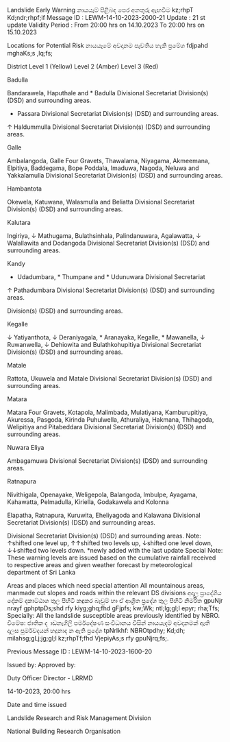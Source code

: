 Landslide Early Warning නායයෑම් පිළිබඳ පෙර අනතුරු ඇඟවීම kz;rhpT Kd;ndr;rhpf;if Message ID : LEWM-14-10-2023-2000-21 Update : 21 st update Validity Period : From 20:00 hrs on 14.10.2023 To 20:00 hrs on 15.10.2023

Locations for Potential Risk නායයෑමේ අවදානම පැවතිය හැකි ප්‍රමේශ fdjpahd mghaKs;s ,lq;fs;

District Level 1 (Yellow) Level 2 (Amber) Level 3 (Red)

Badulla

Bandarawela, Haputhale and * Badulla Divisional Secretariat Division(s) (DSD) and surrounding areas.

* Passara Divisional Secretariat Division(s) (DSD) and surrounding areas.

↑ Haldummulla Divisional Secretariat Division(s) (DSD) and surrounding areas.

Galle

Ambalangoda, Galle Four Gravets, Thawalama, Niyagama, Akmeemana, Elpitiya, Baddegama, Bope Poddala, Imaduwa, Nagoda, Neluwa and Yakkalamulla Divisional Secretariat Division(s) (DSD) and surrounding areas.

Hambantota

Okewela, Katuwana, Walasmulla and Beliatta Divisional Secretariat Division(s) (DSD) and surrounding areas.

Kalutara

Ingiriya, ↓ Mathugama, Bulathsinhala, Palindanuwara, Agalawatta, ↓ Walallawita and Dodangoda Divisional Secretariat Division(s) (DSD) and surrounding areas.

Kandy

* Udadumbara, * Thumpane and * Udunuwara Divisional Secretariat

↑ Pathadumbara Divisional Secretariat Division(s) (DSD) and surrounding areas.

Division(s) (DSD) and surrounding areas.

Kegalle

↓ Yatiyanthota, ↓ Deraniyagala, * Aranayaka, Kegalle, * Mawanella, ↓ Ruwanwella, ↓ Dehiowita and Bulathkohupitiya Divisional Secretariat Division(s) (DSD) and surrounding areas.

Matale

Rattota, Ukuwela and Matale Divisional Secretariat Division(s) (DSD) and surrounding areas.

Matara

Matara Four Gravets, Kotapola, Malimbada, Mulatiyana, Kamburupitiya, Akuressa, Pasgoda, Kirinda Puhulwella, Athuraliya, Hakmana, Thihagoda, Welipitiya and Pitabeddara Divisional Secretariat Division(s) (DSD) and surrounding areas.

Nuwara Eliya

Ambagamuwa Divisional Secretariat Division(s) (DSD) and surrounding areas.

Ratnapura

Nivithigala, Openayake, Weligepola, Balangoda, Imbulpe, Ayagama, Kahawatta, Pelmadulla, Kiriella, Godakawela and Kolonna

Elapatha, Ratnapura, Kuruwita, Eheliyagoda and Kalawana Divisional Secretariat Division(s) (DSD) and surrounding areas.

Divisional Secretariat Division(s) (DSD) and surrounding areas. Note: ↑shifted one level up, ↑↑shifted two levels up, ↓shifted one level down, ↓↓shifted two levels down. *newly added with the last update Special Note: These warning levels are issued based on the cumulative rainfall received to respective areas and given weather forecast by meteorological department of Sri Lanka

Areas and places which need special attention All mountainous areas, manmade cut slopes and roads within the relevant DS divisions අදාල ප්‍රාදේශීය දේකම් දකාට්ඨාශ තුල පිහිටි කඳුකර බෑවුම් හා ඒ ආශ්‍රිත ප්‍රදේශ තුල පිහිටි නිර්මිත gpuNjr nrayf gphptpDs;shd rfy kiyg;ghq;fhd gFjpfs; kw;Wk; ntl;lg;gl;l epyr; rha;Tfs; Specially: All the landslide susceptible areas previously identified by NBRO. විමේෂ: ජාතික ද ාඩනැගිලි පර්මදේෂණ සංවිධානය විසින් නායයෑදම් අවදානමක් ඇති දලස පුර්මවදයන් හදුනාද න ඇති ප්‍රදේශ tpNrlkhf: NBROtpdhy; Kd;dh; milahsg;gLj;jg;gl;l kz;rhpTf;fhd VjepiyAs;s rfy gpuNjrq;fs;.

Previous Message ID : LEWM-14-10-2023-1600-20

Issued by: Approved by:

Duty Officer Director - LRRMD

14-10-2023, 20:00 hrs

Date and time issued

Landslide Research and Risk Management Division

National Building Research Organisation